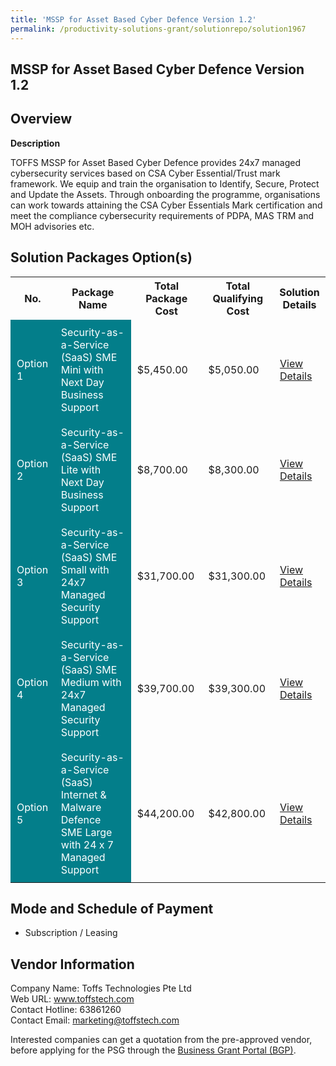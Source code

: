 ```yaml
---
title: 'MSSP for Asset Based Cyber Defence Version 1.2'
permalink: /productivity-solutions-grant/solutionrepo/solution1967
---
```


## MSSP for Asset Based Cyber Defence Version 1.2

## Overview

**Description**

TOFFS MSSP for Asset Based Cyber Defence provides 24x7 managed cybersecurity services based on CSA Cyber Essential/Trust mark framework. We equip and train the organisation to Identify, Secure, Protect and Update the Assets. Through onboarding the programme, organisations can work towards attaining the CSA Cyber Essentials Mark certification and meet the compliance cybersecurity requirements of PDPA, MAS TRM and MOH advisories etc.

## Solution Packages Option(s)

<table>
<tr>
<th><b>No.</b></th>
<th><b>Package Name</b></th>
<th><b>Total Package Cost</b></th>
<th><b>Total Qualifying Cost</b></th>
<th><b>Solution Details</b></th>
</tr>
<tr>
<td style='padding: 10px; background-color: #037E8A; color: #FFFFFF;'>Option 1</td>
<td style='padding: 10px; background-color: #037E8A; color: #FFFFFF;'>Security-as-a-Service (SaaS) SME Mini with Next Day Business Support</td>
<td style='padding: 10px;'>$5,450.00</td>
<td style='padding: 10px;'>$5,050.00</td>
<td style='padding: 10px;'><a href='/images/psg/Toffs_Technologies_MSSP_Desensitised_Annex3_Part1.pdf' target='_blank'>View Details</a></td>
</tr>
<tr>
<td style='padding: 10px; background-color: #037E8A; color: #FFFFFF;'>Option 2</td>
<td style='padding: 10px; background-color: #037E8A; color: #FFFFFF;'>Security-as-a-Service (SaaS) SME Lite with Next Day Business Support</td>
<td style='padding: 10px;'>$8,700.00</td>
<td style='padding: 10px;'>$8,300.00</td>
<td style='padding: 10px;'><a href='/images/psg/Toffs_Technologies_MSSP_Desensitised_Annex3_Part2.pdf' target='_blank'>View Details</a></td>
</tr>
<tr>
<td style='padding: 10px; background-color: #037E8A; color: #FFFFFF;'>Option 3</td>
<td style='padding: 10px; background-color: #037E8A; color: #FFFFFF;'>Security-as-a-Service (SaaS) SME Small with 24x7 Managed Security Support</td>
<td style='padding: 10px;'>$31,700.00</td>
<td style='padding: 10px;'>$31,300.00</td>
<td style='padding: 10px;'><a href='/images/psg/Toffs_Technologies_MSSP_Desensitised_Annex3_Part3.pdf' target='_blank'>View Details</a></td>
</tr>
<tr>
<td style='padding: 10px; background-color: #037E8A; color: #FFFFFF;'>Option 4</td>
<td style='padding: 10px; background-color: #037E8A; color: #FFFFFF;'>Security-as-a-Service (SaaS) SME Medium with 24x7 Managed Security Support</td>
<td style='padding: 10px;'>$39,700.00</td>
<td style='padding: 10px;'>$39,300.00</td>
<td style='padding: 10px;'><a href='/images/psg/Toffs_Technologies_MSSP_Desensitised_Annex3_Part4.pdf' target='_blank'>View Details</a></td>
</tr>
<tr>
<td style='padding: 10px; background-color: #037E8A; color: #FFFFFF;'>Option 5</td>
<td style='padding: 10px; background-color: #037E8A; color: #FFFFFF;'>Security-as-a-Service (SaaS) Internet & Malware Defence SME Large with 24 x 7 Managed Support</td>
<td style='padding: 10px;'>$44,200.00</td>
<td style='padding: 10px;'>$42,800.00</td>
<td style='padding: 10px;'><a href='/images/psg/Toffs_Technologies_MSSP_Desensitised_Annex3_Part5.pdf' target='_blank'>View Details</a></td>
</tr>
</table>

## Mode and Schedule of Payment

 - Subscription / Leasing

## Vendor Information

 Company Name: Toffs Technologies Pte Ltd<br>Web URL: www.toffstech.com <br>Contact Hotline: 63861260 <br>Contact Email: marketing@toffstech.com <br>

Interested companies can get a quotation from the pre-approved vendor, before applying for the PSG through the <a href='https://www.businessgrants.gov.sg/' target='_blank' rel='noopener'>Business Grant Portal (BGP)</a>.

<script src="/jquery/resize-tables.js"></script>
